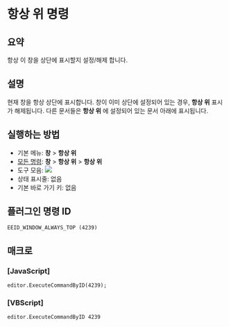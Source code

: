 # 항상 위 명령

## 요약

항상 이 창을 상단에 표시할지 설정/해제 합니다.

## 설명

현재 창을 항상 상단에 표시합니다.
창이 이미 상단에 설정되어 있는 경우, **항상 위** 표시가 해제됩니다.
다른 문서들은 **항상 위** 에 설정되어 있는 문서 아래에 표시됩니다.

## 실행하는 방법

- 기본 메뉴: **창** \> **항상 위**
- [모든 명령](../tools/all_commands): **창** \> **항상 위** \> **항상 위**
- 도구 모음: ![](../../images/windowalwaystop..png)
- 상태 표시줄: 없음
- 기본 바로 가기 키: 없음

## 플러그인 명령 ID

```
EEID_WINDOW_ALWAYS_TOP (4239)
```

## 매크로

### \[JavaScript\]

```
editor.ExecuteCommandByID(4239);
```

### \[VBScript\]

```
editor.ExecuteCommandByID 4239
```
